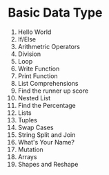 # Basic Data Type

1. Hello World
2. If/Else
3. Arithmetric Operators
4. Division
5. Loop
6. Write Function
7. Print Function
8. List Comprehensions
9. Find the runner up score
10. Nested List
11. Find the Percentage
12. Lists
13. Tuples
14. Swap Cases
15. String Split and Join
16. What's Your Name?
17. Mutation
18. Arrays
19. Shapes and Reshape

